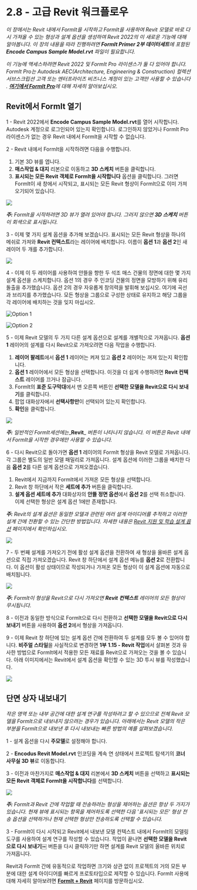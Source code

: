 # 2.8 - 고급 Revit 워크플로우

_이 장에서는 Revit 내에서 FormIt을 시작하고 FormIt을 사용하여 Revit 모델로 바로 다시 가져올 수 있는 형상과 설계 옵션을 생성하여 Revit 2022의 이 새로운 기능에 대해 알아봅니다. 이 장의 내용을 따라 진행하려면_ _**FormIt Primer 2부 데이터세트**에 포함된_ _**Encode Campus Sample Model.rvt**_ _파일이 필요합니다._

_이 기능에 액세스하려면 Revit 2022 및 FormIt Pro 라이센스가 둘 다 있어야 합니다. FormIt Pro는 Autodesk AEC(Architecture, Engineering & Construction) 컬렉션 서브스크립션 고객 또는 엔터프라이즈 비즈니스 계정이 있는 고객만 사용할 수 있습니다 ._ [_**여기에서 FormIt Pro**_](https://formit.autodesk.com/#pro-callout)_에 대해 자세히 알아보십시오._

## Revit에서 FormIt 열기

1 - Revit 2022에서 **Encode Campus Sample Model.rvt**를 열어 시작합니다. Autodesk 계정으로 로그인되어 있는지 확인합니다. 로그인하지 않았거나 FormIt Pro 라이센스가 없는 경우 Revit 내에서 FormIt을 시작할 수 없습니다.

2 - Revit 내에서 FormIt을 시작하려면 다음을 수행합니다.

1. 기본 3D 뷰를 엽니다.
2. **매스작업 & 대지** 리본으로 이동하고 **3D 스케치** 버튼을 클릭합니다.
3. **표시되는 모든 Revit 객체로 FormIt을 시작합니다** 옵션을 클릭합니다. 그러면 FormIt이 새 창에서 시작되고, 표시되는 모든 Revit 형상이 FormIt으로 이미 가져오기되어 있습니다.

![](<../../.gitbook/assets/0 (22).png>)

_**주:**_ _FormIt을 시작하려면 3D 뷰가 열려 있어야 합니다. 그러지 않으면_ _**3D 스케치**_ _버튼이 회색으로 표시됩니다._

3 - 이제 몇 가지 설계 옵션을 추가해 보겠습니다. 표시되는 모든 Revit 형상을 하나의 메쉬로 가져와 **Revit 컨텍스트**라는 레이어에 배치합니다. 이름이 **옵션 1**과 **옵션 2**인 새 레이어 두 개를 추가합니다.

![](<../../.gitbook/assets/1 (23) (1).png>)

4 - 이제 이 두 레이어를 사용하여 안뜰을 향한 두 석조 매스 건물의 정면에 대한 몇 가지 설계 옵션을 스케치합니다. 옵션 1의 경우 주 인코딩 건물의 정면을 모방하기 위해 유리 돌출을 추가했습니다. 옵션 2의 경우 자유롭게 창의력을 발휘해 보십시오. 여기에 곡선과 브리지를 추가했습니다. 모든 형상을 그룹으로 구성한 상태로 유지하고 해당 그룹을 각 레이어에 배치하는 것을 잊지 마십시오.

![Option 1](<../../.gitbook/assets/2 (23) (1).png>)

![Option 2](<../../.gitbook/assets/3 (20) (1).png>)

5 - 이제 Revit 모델의 두 가지 다른 설계 옵션으로 설계를 개별적으로 가져옵니다. **옵션 1** 레이어의 설계를 다시 Revit으로 가져오려면 다음 작업을 수행합니다.

1. **레이어 팔레트**에서 **옵션 1** 레이어는 켜져 있고 **옵션 2** 레이어는 꺼져 있는지 확인합니다.
2. **옵션 1** 레이어에서 모든 형상을 선택합니다. 이것을 더 쉽게 수행하려면 **Revit 컨텍스트** 레이어를 끄거나 잠급니다.
3. FormIt의 **표준 도구막대**에서 맨 오른쪽 버튼인 **선택한 모델을 Revit으로 다시 보내기**를 클릭합니다.
4. 팝업 대화상자에서 **선택사항만**이 선택되어 있는지 확인합니다.
5. **확인**을 클릭합니다.

![](<../../.gitbook/assets/4 (19) (1).png>)

_**주:**_ _일반적인 FormIt세션에는__**Revit**_ _버튼이 나타나지 않습니다. 이 버튼은 Revit 내에서 FormIt을 시작한 경우에만 사용할 수 있습니다._

6 - 다시 Revit으로 돌아가면 **옵션 1** 레이어의 FormIt 형상을 Revit 모델로 가져옵니다. 각 그룹은 별도의 일반 모델 패밀리로 가져옵니다. 설계 옵션에 이러한 그룹을 배치한 다음 **옵션 2**를 다른 설계 옵션으로 가져오겠습니다.

1. Revit에서 지금까지 FormIt에서 가져온 모든 형상을 선택합니다.
2. Revit 창 하단에서 작은 **세트에 추가** 버튼을 클릭합니다.
3. **설계 옵션 세트에 추가** 대화상자의 **안뜰 정면 옵션**에서 **옵션 2**를 선택 취소합니다. 이제 선택한 형상은 설계 옵션 1에만 존재합니다.

_**주:**_ _Revit의 설계 옵션은 동일한 모델과 관련된 여러 설계 아이디어를 추적하고 이러한 설계 간에 전환할 수 있는 간단한 방법입니다. 자세한 내용은_ [_Revit 지원 및 학습 설계 옵션_](https://knowledge.autodesk.com/ko/support/revit-products/learn-explore/caas/CloudHelp/cloudhelp/2021/KOR/Revit-Model/files/GUID-D48B1E7E-BC34-414E-85BD-790F199BB2C0-htm.html) _페이지에서 확인하십시오._

![](<../../.gitbook/assets/5 (18).png>)

7 - 두 번째 설계를 가져오기 전에 활성 설계 옵션을 전환하여 새 형상을 올바른 설계 옵션으로 직접 가져오겠습니다. Revit 창 하단에서 설계 옵션 메뉴를 **옵션 2**로 전환합니다. 이 옵션이 활성 상태이므로 작성되거나 가져온 모든 형상이 이 설계 옵션에 자동으로 배치됩니다.

![](<../../.gitbook/assets/6 (15).png>)

_**주:**_ _FormIt이 형상을 Revit으로 다시 가져오면_ _**Revit 컨텍스트**_ _레이어의 모든 형상이 무시됩니다._

8 - 이전과 동일한 방식으로 FormIt으로 다시 전환하고 **선택한 모델을 Revit으로 다시 보내기** 버튼을 사용하여 **옵션 2**에서 형상을 가져옵니다.

9 - 이제 Revit 창 하단에 있는 설계 옵션 간에 전환하여 두 설계를 모두 볼 수 있어야 합니다. **비주얼 스타일**을 사실적으로 변경하면 **1부** **1.15 - Revit 작업**에서 살펴본 것과 유사한 방법으로 FormIt에서 적용한 모든 재료를 Revit으로 가져오는 것을 볼 수 있습니다. 아래 이미지에서는 Revit에서 설계 옵션을 확인할 수 있는 3D 투시 뷰를 작성했습니다.

![](<../../.gitbook/assets/7 (10).png>)

## 단면 상자 내보내기

_작은 영역 또는 내부 공간에 대한 설계 연구를 작성하려고 할 수 있으므로 전체 Revit 모델을 FormIt으로 내보내지 않으려는 경우가 있습니다. 아래에서는 Revit 모델의 작은 부분을 FormIt으로 내보낸 후 다시 내보내는 빠른 방법의 예를 살펴보겠습니다._

1 - 설계 옵션을 다시 **주모델**로 설정해야 합니다.

2 - **Encodus Revit Model.rvt** 인코딩을 계속 연 상태에서 프로젝트 탐색기의 **코너 사무실 3D 뷰**로 이동합니다.

3 - 이전과 마찬가지로 **매스작업 & 대지** 리본에서 **3D 스케치** 버튼을 선택하고 **표시되는 모든 Revit 객체로 FormIt을 시작합니다**를 선택합니다.

![](<../../.gitbook/assets/8 (10) (1).png>)

_**주:**_ _FormIt과 Revit 간에 작업할 때 전송하려는 형상을 제어하는 옵션은 항상 두 가지가 있습니다. 현재 뷰에 표시되는 항목을 제어하도록 선택한 다음 '표시되는 모든' 형상 전송 옵션을 선택하거나 현재 선택한 형상만 전송하도록 선택할 수 있습니다._

3 - FormIt이 다시 시작되고 Revit에서 내보낸 모델 컨텍스트 내에서 FormIt의 모델링 도구를 사용하여 설계 연구를 작성할 수 있습니다. 작업이 끝나면 **선택한 모델을 Revit으로 다시 보내기￼** 버튼을 다시 클릭하기만 하면 설계를 Revit 모델의 올바른 위치로 가져옵니다.

Revit과 FormIt 간에 유동적으로 작업하면 크기와 상관 없이 프로젝트의 거의 모든 부분에 대한 설계 아이디어를 빠르게 프로토타입으로 제작할 수 있습니다. FormIt 사용에 대해 자세히 알아보려면 [**FormIt + Revit**](https://formit.autodesk.com/page/formit-revit#:\~:text=FormIt%20Groups%20become%20Revit%20Mass,using%20Revit%202018%20and%20newer.) 페이지를 방문하십시오.
